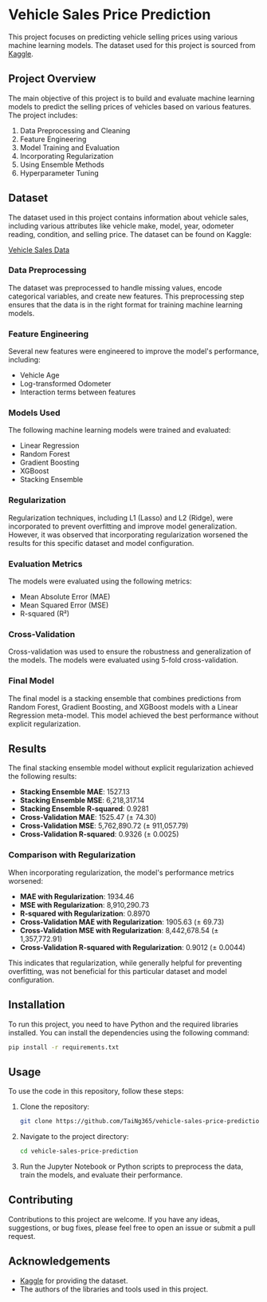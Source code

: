 # Vehicle Sales Price Prediction

This project focuses on predicting vehicle selling prices using various machine learning models. The dataset used for this project is sourced from [Kaggle](https://www.kaggle.com/datasets/syedanwarafridi/vehicle-sales-data/data).

## Project Overview

The main objective of this project is to build and evaluate machine learning models to predict the selling prices of vehicles based on various features. The project includes:

1. Data Preprocessing and Cleaning
2. Feature Engineering
3. Model Training and Evaluation
4. Incorporating Regularization
5. Using Ensemble Methods
6. Hyperparameter Tuning

## Dataset

The dataset used in this project contains information about vehicle sales, including various attributes like vehicle make, model, year, odometer reading, condition, and selling price. The dataset can be found on Kaggle:

[Vehicle Sales Data](https://www.kaggle.com/datasets/syedanwarafridi/vehicle-sales-data/data)

### Data Preprocessing

The dataset was preprocessed to handle missing values, encode categorical variables, and create new features. This preprocessing step ensures that the data is in the right format for training machine learning models.

### Feature Engineering

Several new features were engineered to improve the model's performance, including:
- Vehicle Age
- Log-transformed Odometer
- Interaction terms between features

### Models Used

The following machine learning models were trained and evaluated:
- Linear Regression
- Random Forest
- Gradient Boosting
- XGBoost
- Stacking Ensemble

### Regularization

Regularization techniques, including L1 (Lasso) and L2 (Ridge), were incorporated to prevent overfitting and improve model generalization. However, it was observed that incorporating regularization worsened the results for this specific dataset and model configuration.

### Evaluation Metrics

The models were evaluated using the following metrics:
- Mean Absolute Error (MAE)
- Mean Squared Error (MSE)
- R-squared (R²)

### Cross-Validation

Cross-validation was used to ensure the robustness and generalization of the models. The models were evaluated using 5-fold cross-validation.

### Final Model

The final model is a stacking ensemble that combines predictions from Random Forest, Gradient Boosting, and XGBoost models with a Linear Regression meta-model. This model achieved the best performance without explicit regularization.

## Results

The final stacking ensemble model without explicit regularization achieved the following results:

- **Stacking Ensemble MAE**: 1527.13
- **Stacking Ensemble MSE**: 6,218,317.14
- **Stacking Ensemble R-squared**: 0.9281
- **Cross-Validation MAE**: 1525.47 (± 74.30)
- **Cross-Validation MSE**: 5,762,890.72 (± 911,057.79)
- **Cross-Validation R-squared**: 0.9326 (± 0.0025)

### Comparison with Regularization

When incorporating regularization, the model's performance metrics worsened:
- **MAE with Regularization**: 1934.46
- **MSE with Regularization**: 8,910,290.73
- **R-squared with Regularization**: 0.8970
- **Cross-Validation MAE with Regularization**: 1905.63 (± 69.73)
- **Cross-Validation MSE with Regularization**: 8,442,678.54 (± 1,357,772.91)
- **Cross-Validation R-squared with Regularization**: 0.9012 (± 0.0044)

This indicates that regularization, while generally helpful for preventing overfitting, was not beneficial for this particular dataset and model configuration.

## Installation

To run this project, you need to have Python and the required libraries installed. You can install the dependencies using the following command:

```bash
pip install -r requirements.txt
```

## Usage

To use the code in this repository, follow these steps:

1. Clone the repository:
   ```bash
   git clone https://github.com/TaiNg365/vehicle-sales-price-prediction.git
   ```
2. Navigate to the project directory:
   ```bash
   cd vehicle-sales-price-prediction
   ```
3. Run the Jupyter Notebook or Python scripts to preprocess the data, train the models, and evaluate their performance.

## Contributing

Contributions to this project are welcome. If you have any ideas, suggestions, or bug fixes, please feel free to open an issue or submit a pull request.


## Acknowledgements

- [Kaggle](https://www.kaggle.com/datasets/syedanwarafridi/vehicle-sales-data/data) for providing the dataset.
- The authors of the libraries and tools used in this project.
